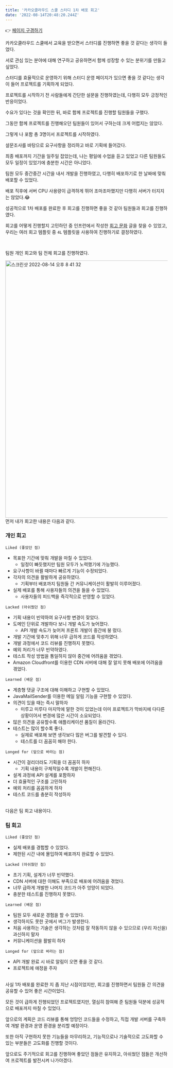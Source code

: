 ```yaml
---
title: '카카오클라우드 스쿨 스터디 1차 배포 회고'
date: '2022-08-14T20:48:20.244Z'
---
```


👉 [페이지 구경하기](https://kakaocloudschool.zooneon.dev/)

카카오클라우드 스쿨에서 교육을 받으면서 스터디를 진행하면 좋을 것 같다는 생각이 들었다.

서로 관심 있는 분야에 대해 연구하고 공유하면서 함께 성장할 수 있는 분위기를 만들고 싶었다.

스터디를 효율적으로 운영하기 위해 스터디 운영 페이지가 있으면 좋을 것 같다는 생각이 들어 프로젝트를 기획하게 되었다.

프로젝트를 시작하기 전 사람들에게 간단한 설문을 진행하였는데, 다행히 모두 긍정적인 반응이었다.

수요가 있다는 것을 확인한 뒤, 바로 함께 프로젝트를 진행할 팀원들을 구했다.

그동안 함께 프로젝트를 진행해오던 팀원들이 있어서 구하는데 크게 어렵지는 않았다.

그렇게 나 포함 총 3명이서 프로젝트를 시작하였다.

설문조사를 바탕으로 요구사항을 정리하고 바로 기획에 들어갔다.

최종 배포까지 기간을 일주일 잡았는데, 나는 평일에 수업을 듣고 있었고 다른 팀원들도 모두 일정이 있었기에 충분한 시간은 아니었다.

팀원 모두 중간중간 시간을 내서 개발을 진행하였고, 다행히 배포하기로 한 날짜에 맞춰 배포할 수 있었다.

배포 직후에 서버 CPU 사용량이 급격하게 뛰어 조마조마했지만 다행히 서버가 터지지는 않았다.😂

성공적으로 1차 배포를 완료한 후 회고를 진행하면 좋을 것 같아 팀원들과 회고를 진행하였다.

회고를 어떻게 진행할지 고민하던 중 인프런에서 작성한 [회고 문화](https://www.inflearn.com/pages/weekly-inflearn-41-20220215) 글을 찾을 수 있었고, 우리는 여러 회고 템플릿 중 `4L` 템플릿을 사용하여 진행하기로 결정하였다.

<br/>

팀원 개인 회고와 팀 전체 회고를 진행하였다.

<img width="800" alt="스크린샷 2022-08-14 오후 8 41 32" src="https://user-images.githubusercontent.com/59433441/184540124-888cfa9d-a77a-4590-af34-7f6d7df4d289.png">


<br/>
먼저 내가 회고한 내용은 다음과 같다.

### 개인 회고

`Liked (좋았던 점)`

- 목표한 기간에 맞춰 개발을 마칠 수 있었다.
    - 일정이 빠듯했지만 팀원 모두가 노력했기에 가능했다.
- 요구사항이 바뀔 때마다 빠르게 기능이 수정되었다.
- 각자의 의견을 활발하게 공유하였다.
    - 기획부터 배포까지 팀원들 간 커뮤니케이션이 활발히 이루어졌다.
- 실제 배포를 통해 사용자들의 의견을 들을 수 있었다.
    - 사용자들의 피드백을 즉각적으로 반영할 수 있었다.

`Lacked (아쉬웠던 점)`

- 기획 내용이 빈약하여 요구사항 변경이 잦았다.
- 도메인 단위로 개발하다 보니 개발 속도가 늦어졌다.
    - API 개발 속도가 늦어져 프론트 개발이 중간에 붕 떴다.
- 개발 기간에 맞추기 위해 너무 급하게 코드를 작성하였다.
- 개발 과정에서 코드 리뷰를 진행하지 못했다.
- 예외 처리가 너무 빈약하였다.
- 테스트 작성 방법을 통일하지 않아 중간에 어려움을 겪었다.
- Amazon Cloudfront를 이용한 CDN 서버에 대해 잘 알지 못해 배포에 어려움을 겪었다.

`Learned (배운 점)`

- 계층형 댓글 구조에 대해 이해하고 구현할 수 있었다.
- JavaMailSender를 이용한 메일 알림 기능을 구현할 수 있었다.
- 의견이 있을 때는 즉시 말하자
    - 미루고 미루다 마지막에 말한 것이 있었는데 이미 프로젝트가 막바지에 다다른 상황이어서 변경에 많은 시간이 소요되었다.
- 많은 의견을 공유할수록 애플리케이션 품질이 올라간다.
- 테스트는 많이 할수록 좋다.
    - 실제로 배포해 보면 생각보다 많은 버그를 발견할 수 있다.
    - 테스트를 더 꼼꼼히 해야 한다.

`Longed for (앞으로 바라는 점)`

- 시간이 걸리더라도 기획을 더 꼼꼼히 하자
    - 기획 내용이 구체적일수록 개발이 편해진다.
- 설계 과정에 API 설계를 포함하자
- 더 효율적인 구조를 고민하자
- 예외 처리를 꼼꼼하게 하자
- 테스트 코드를 충분히 작성하자


<br/>
다음은 팀 회고 내용이다.

### 팀 회고

`Liked (좋았던 점)`

- 실제 배포를 경험할 수 있었다.
- 제한된 시간 내에 몰입하여 배포까지 완료할 수 있었다.

`Lacked (아쉬웠던 점)`

- 초기 기획, 설계가 너무 빈약했다.
- CDN 서버에 대한 이해도 부족으로 배포에 어려움을 겪었다.
- 너무 급하게 개발한 나머지 코드가 아주 엉망이 되었다.
- 충분한 테스트를 진행하지 못했다.

`Learned (배운 점)`

- 팀원 모두 새로운 경험을 할 수 있었다.
- 생각하지도 못한 곳에서 버그가 발생한다.
- 처음 사용하는 기술은 생각하는 것처럼 잘 작동하지 않을 수 있으므로 (우리 자신을)과신하지 말자
- 커뮤니케이션을 활발히 하자

`Longed for (앞으로 바라는 점)`

- API 개발 완료 시 바로 알림이 오면 좋을 것 같다.
- 프로젝트에 애정을 주자

<br/>
사실 1차 배포를 완료한 지 좀 지난 시점이었지만, 회고를 진행하면서 팀원들 간 의견을 공유할 수 있어 좋은 시간이었다.

모든 것이 급하게 진행되었던 프로젝트였지만, 열심히 참여해 준 팀원들 덕분에 성공적으로 배포까지 마칠 수 있었다.

앞으로의 계획은 코드 리뷰를 통해 엉망인 코드들을 수정하고, 직접 개발 서버를 구축하여 개발 환경과 운영 환경을 분리할 예정이다.

또한 아직 구현하지 못한 기능들을 마무리하고, 기능적으로나 기술적으로 고도화할 수 있는 부분들은 고도화를 진행할 것이다.

앞으로도 주기적으로 회고를 진행하며 좋았던 점들은 유지하고, 아쉬웠던 점들은 개선하여 프로젝트를 발전시켜 나가야겠다.
